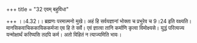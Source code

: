+++
title = "32 एवम् बहुविधा"

+++
।।4.32।। ब्रह्मणः परमात्मनो मुखे। अहं हि सर्वयज्ञानां भोक्ता च प्रभुरेव च
9।24 इति वक्ष्यति। मानसिकवाचिककायिककर्मजा एव हि ते सर्वे। एवं ज्ञात्वा
तानि कर्माणि कृत्वा विमोक्ष्यसे। युद्धं परित्यज्य यन्मोक्षार्थं करिष्यसि
तदपि कर्म। अतो विहितं न त्याज्यमिति भावः।
